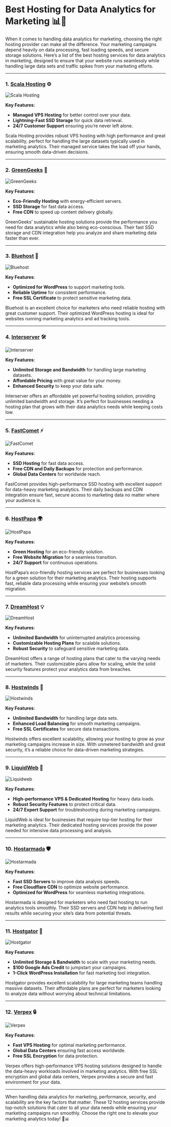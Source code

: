 # Best Hosting for Data Analytics for Marketing 📊💼

When it comes to handling data analytics for marketing, choosing the right hosting provider can make all the difference. Your marketing campaigns depend heavily on data processing, fast loading speeds, and secure storage solutions. Here’s a list of the best hosting services for data analytics in marketing, designed to ensure that your website runs seamlessly while handling large data sets and traffic spikes from your marketing efforts.

---

### 1. [**Scala Hosting**](https://snipitx.com/scala-jy) ⚙️

![Scala Hosting](https://i.imgur.com/uJ5JIK3.png "Scala Web Hosting")

**Key Features**:
- **Managed VPS Hosting** for better control over your data.
- **Lightning-Fast SSD Storage** for quick data retrieval.
- **24/7 Customer Support** ensuring you’re never left alone.

Scala Hosting provides robust VPS hosting with high performance and great scalability, perfect for handling the large datasets typically used in marketing analytics. Their managed service takes the load off your hands, ensuring smooth data-driven decisions.

---

### 2. [**GreenGeeks**](https://snipitx.com/greengeeks-jy) 🌱

![GreenGeeks](https://i.imgur.com/eEwuntu.jpg "GreenGeeks Hosting")

**Key Features**:
- **Eco-Friendly Hosting** with energy-efficient servers.
- **SSD Storage** for fast data access.
- **Free CDN** to speed up content delivery globally.

GreenGeeks’ sustainable hosting solutions provide the performance you need for data analytics while also being eco-conscious. Their fast SSD storage and CDN integration help you analyze and share marketing data faster than ever.

---

### 3. [**Bluehost**](https://snipitx.com/bluehost-jy) 🌟

![Bluehost](https://i.imgur.com/PasFF9E.jpeg "Bluehost Hosting")

**Key Features**:
- **Optimized for WordPress** to support marketing tools.
- **Reliable Uptime** for consistent performance.
- **Free SSL Certificate** to protect sensitive marketing data.

Bluehost is an excellent choice for marketers who need reliable hosting with great customer support. Their optimized WordPress hosting is ideal for websites running marketing analytics and ad tracking tools.

---

### 4. [**Interserver**](https://snipitx.com/interserver-jy) 🛠️

![Interserver](https://i.imgur.com/OM5dOEW.jpeg "Interserver Hosting")

**Key Features**:
- **Unlimited Storage and Bandwidth** for handling large marketing datasets.
- **Affordable Pricing** with great value for your money.
- **Enhanced Security** to keep your data safe.

Interserver offers an affordable yet powerful hosting solution, providing unlimited bandwidth and storage. It’s perfect for businesses needing a hosting plan that grows with their data analytics needs while keeping costs low.

---

### 5. [**FastComet**](https://snipitx.com/fastcomet-jy) ⚡

![FastComet](https://i.imgur.com/7qgXuWp.png "FastComet Hosting")

**Key Features**:
- **SSD Hosting** for fast data access.
- **Free CDN and Daily Backups** for protection and performance.
- **Global Data Centers** for worldwide reach.

FastComet provides high-performance SSD hosting with excellent support for data-heavy marketing analytics. Their daily backups and CDN integration ensure fast, secure access to marketing data no matter where your audience is.

---

### 6. [**HostPapa**](https://snipitx.com/hostpapa-jy) 🌍

![HostPapa](https://i.imgur.com/ouDTkvl.jpeg "HostPapa Hosting")

**Key Features**:
- **Green Hosting** for an eco-friendly solution.
- **Free Website Migration** for a seamless transition.
- **24/7 Support** for continuous operations.

HostPapa’s eco-friendly hosting services are perfect for businesses looking for a green solution for their marketing analytics. Their hosting supports fast, reliable data processing while ensuring your website’s smooth migration.

---

### 7. [**DreamHost**](https://snipitx.com/dreamhost-jy) 💡

![DreamHost](https://i.imgur.com/rXIg8ip.jpeg "Dreamhost Hosting")

**Key Features**:
- **Unlimited Bandwidth** for uninterrupted analytics processing.
- **Customizable Hosting Plans** for scalable solutions.
- **Robust Security** to safeguard sensitive marketing data.

DreamHost offers a range of hosting plans that cater to the varying needs of marketers. Their customizable plans allow for scaling, while the solid security features protect your analytics data from breaches.

---

### 8. [**Hostwinds**](https://snipitx.com/hostwinds-jy) 💨

![Hostwinds](https://i.imgur.com/53aSNXx.jpeg "Hostwinds Hosting")

**Key Features**:
- **Unlimited Bandwidth** for handling large data sets.
- **Enhanced Load Balancing** for smooth marketing campaigns.
- **Free SSL Certificates** for secure data transactions.

Hostwinds offers excellent scalability, allowing your hosting to grow as your marketing campaigns increase in size. With unmetered bandwidth and great security, it’s a reliable choice for data-driven marketing strategies.

---

### 9. [**LiquidWeb**](https://snipitx.com/liquidweb-jy) 🌊

![Liquidweb](https://i.imgur.com/4IvT9SC.jpeg "Liquidweb Hosting")

**Key Features**:
- **High-performance VPS & Dedicated Hosting** for heavy data loads.
- **Robust Security Features** to protect critical data.
- **24/7 Expert Support** for troubleshooting during marketing campaigns.

LiquidWeb is ideal for businesses that require top-tier hosting for their marketing analytics. Their dedicated hosting services provide the power needed for intensive data processing and analysis.

---

### 10. [**Hostarmada**](https://snipitx.com/hostarmada-jy) 🛡️

![Hostarmada](https://i.imgur.com/KFbdf3o.jpeg "Hostarmada Hosting")

**Key Features**:
- **Fast SSD Servers** to improve data analysis speeds.
- **Free Cloudflare CDN** to optimize website performance.
- **Optimized for WordPress** for seamless marketing integrations.

Hostarmada is designed for marketers who need fast hosting to run analytics tools smoothly. Their SSD servers and CDN help in delivering fast results while securing your site’s data from potential threats.

---

### 11. [**Hostgator**](https://snipitx.com/hostgator-jy) 🐊

![Hostgator](https://i.imgur.com/BcVkH57.jpeg "Hostgator Hosting")

**Key Features**:
- **Unlimited Storage & Bandwidth** to scale with your marketing needs.
- **$100 Google Ads Credit** to jumpstart your campaigns.
- **1-Click WordPress Installation** for fast marketing tool integration.

Hostgator provides excellent scalability for large marketing teams handling massive datasets. Their affordable plans are perfect for marketers looking to analyze data without worrying about technical limitations.

---

### 12. [**Verpex**](https://snipitx.com/verpex-jy) 🔒

![Verpex](https://i.imgur.com/6x5LhiS.jpeg "Verpex Hosting")

**Key Features**:
- **Fast VPS Hosting** for optimal marketing performance.
- **Global Data Centers** ensuring fast access worldwide.
- **Free SSL Encryption** for data protection.

Verpex offers high-performance VPS hosting solutions designed to handle the data-heavy workloads involved in marketing analytics. With free SSL encryption and global data centers, Verpex provides a secure and fast environment for your data.

---

When handling data analytics for marketing, performance, security, and scalability are the key factors that matter. These 12 hosting services provide top-notch solutions that cater to all your data needs while ensuring your marketing campaigns run smoothly. Choose the right one to elevate your marketing analytics today! 🚀📊
